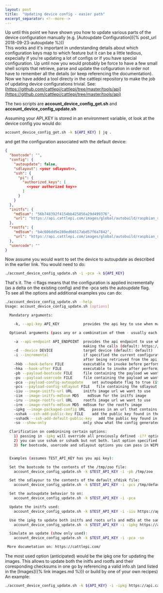 ```yaml
---
layout: post
title:  "Updating device config - easier path"
excerpt_separator: <!--more-->
---
```

Up until this point we have shown you how to update various parts of the device configuration manually (e.g. [Autoupdate Configuration]({% post_url 2018-09-23-autoupdate %}))  
This works and it's important in understanding details about which configuration keys map to which feature but it can be a little tedious, expecially if you're updating a lot of configs or if you have special configuration. Up until now you would probably be force to have a few small shell scripts that retrieve, parse and update the cofiguration in order not have to remember all the details (or keep referencing the documentation). Now we have added a tool directy in the cattlepi repository to make the job of updating device configurations trivial. See: [https://github.com/cattlepi/cattlepi/tree/master/tools/api](https://github.com/cattlepi/cattlepi/tree/master/tools/api)

<!--more-->
The two scripts are **account_device_config_get.sh** and **account_device_config_update.sh**  

Assuming your API_KEY is stored in an environment variable, ot look at the device config you would do:
```bash
account_device_config_get.sh -k ${API_KEY} | jq .
```
and get the configuration associated with the default device:
```json
{
  "bootcode": "",
  "config": {
    "autoupdate": false,
    "sdlayout": <your sdlayout>>,
    "ssh": {
      "pi": {
        "authorized_keys": [
          <<your authorized key>>
        ]
      }
    }
  },
  "initfs": {
    "md5sum": "56b748392f4154bb425856a29d499376",
    "url": "https://api.cattlepi.com/images/global/autobuild/raspbian_stock/2019_05_13_161246/initramfs.tgz"
  },
  "rootfs": {
    "md5sum": "b4c606dd5e289ed66517abd57f6a7842",
    "url": "https://api.cattlepi.com/images/global/autobuild/raspbian_stock/2019_05_13_161246/rootfs.sqsh"
  },
  "usercode": ""
}
```
Now assume you would want to set the device to autoupdate as described in the earlier link. You would need to do:
```bash
./account_device_config_update.sh -i -pca -k ${API_KEY}
```
That's it. The -i flags means that the configuration is applied incrementally (as a delta on the existing config) and the -pca sets the autoupdate flag.  
To see all the options and additional examples you can do:
```bash
./account_device_config_update.sh --help
Usage: account_device_config_update.sh [options]

  Mandatory arguments:

    -k, --api-key API_KEY           provides the api key to use when making the calls

  Optional arguments (pass any or a combination of them - usually each touches a different part of the config)

    -a --api-endpoint API_ENDPOINT  provides the api endpoint to use when
                                    making the calls (default: https://api.cattlepi.com)
    -d --device DEVICE              target device (default: default)
    -i --incremental                if specified the current configuration is updated
                                    after being retrieved from the api. if not config is built from scratch
    -hkb --hook-before FILE         executable to invoke before performing the updates (used in automation)
    -hka --hook-after FILE          executable to invoke after performing the updates (used in automation)
    -pb --payload-bootcode FILE     file containing the payload we want to put in the bootcode field
    -pu --payload-usercode FILE     file containing the payload we want to put in the usercode field
    -pca --payload-config-autoupdate    set autoupdate flag to true (if not specified set to false)
    -pcs --payload-config-sdlayout FILE   file containing the sdlayout we want to use
    -iiu --image-initfs-url URL     initfs image url we want to use
    -iim --image-initfs-md5sum MD5    md5sum for the initfs image
    -iru --image-rootfs-url URL     rootfs image url we want to use
    -irm --image-rootfs-md5sum MD5  md5sum for the rootfs image
    -ipkg --image-packaged-config URL   passes in an url that contains iiu,iim,iru,irm as vars
    -sshak --ssh-add-public-key FILE    add the public key found in the specified file
    -sshadk --ssh-add-default-public-key   add the public key found in HOME/.ssh/id_rsa.pub
    -so --show-only                 only show what the config generated would be without issuing the update

  Clarification on combinining certain options:
    1) passing in -ipkg will override all previously defined -i?? options
    2) you can use sshak or sshadk but not both. last option specified will take priority
    3) for bootcode, usercode and sdlayout options you can pass in WIPE instead of a filename to remove what is currently defined


  Examples (assumes TEST_API_KEY has you api key):

  Set the bootcode to the contents of the /tmp/zoo file:
    account_device_config_update.sh -k $TEST_API_KEY -i -pb /tmp/zoo

  Set the sdlayour to the contents of the default_sfdisk file:
    account_device_config_update.sh -k $TEST_API_KEY -i -pcs /tmp/default_sfdisk

  Set the autoupdate behavior to on:
    account_device_config_update.sh -k $TEST_API_KEY -i -pca

  Update the initfs used:
    account_device_config_update.sh -k $TEST_API_KEY -i -iiu https://api.cattlepi.com/images/global/autobuild/raspbian_cattlepi/2019_02_01_114249/initramfs.tgz -iim 10ee8171691d091f8ee708271f695d97

  Use the ipkg to update both initfs and roots urls and md5s at the same time:
    account_device_config_update.sh -k $TEST_API_KEY -i -ipkg https://api.cattlepi.com/images/global/autobuild/raspbian_cattlepi/2019_02_01_114249/info.sh

  Simulate an update (show only used):
    account_device_config_update.sh -k $TEST_API_KEY -i -pca -so

 More documetation on: https://cattlepi.com/
```

The most used option (anticipated) would be the ipkg one for updating the images. This allows to update both the initfs and rootfs and their coresponding checksums in one go by referencing a valid info.sh (and listed in the [Images]({% link images.md %})) or build by one of your own recipes)
An example:  
```bash
./account_device_config_update.sh -k ${API_KEY} -i -ipkg https://api.cattlepi.com/images/global/autobuild/raspbian_stock/2019_05_13_161246/info.sh
```